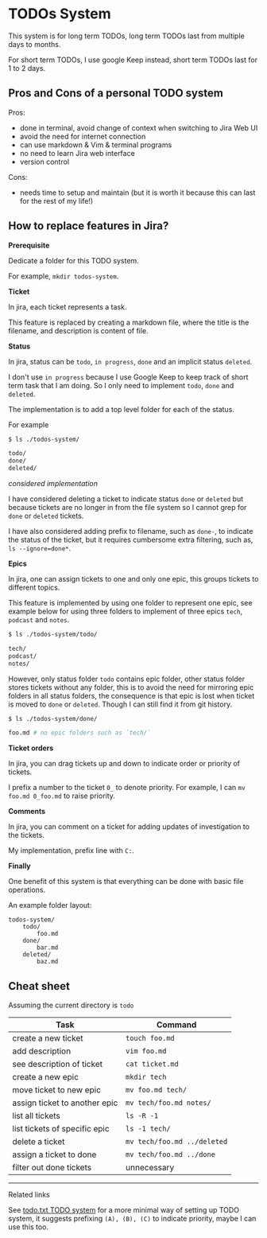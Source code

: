 # TODOs System

This system is for long term TODOs, long term TODOs last from multiple days to months.

For short term TODOs, I use google Keep instead, short term TODOs last for 1 to 2 days.

## Pros and Cons of a personal TODO system

Pros:

- done in terminal, avoid change of context when switching to Jira Web UI
- avoid the need for internet connection
- can use markdown & Vim & terminal programs
- no need to learn Jira web interface
- version control

Cons:

- needs time to setup and maintain (but it is worth it because this can last for the rest of my life!)

## How to replace features in Jira?

**Prerequisite**

Dedicate a folder for this TODO system.

For example, `mkdir todos-system`.

**Ticket**

In jira, each ticket represents a task.

This feature is replaced by creating a markdown file, where the title is the filename, and description is content of file.

**Status**

In jira, status can be `todo`, `in progress`, `done` and an implicit status `deleted`.

I don't use `in progress` because I use Google Keep to keep track of short term task that I am doing.
So I only need to implement `todo`, `done` and `deleted`.

The implementation is to add a top level folder for each of the status.

For example 

```bash
$ ls ./todos-system/

todo/
done/
deleted/
```

*considered implementation*

I have considered deleting a ticket to indicate status `done` or `deleted` but because tickets are no longer in from the file system so I cannot grep for `done` or `deleted` tickets.

I have also considered adding prefix to filename, such as `done-`, to indicate the status of the ticket, but it requires cumbersome extra filtering, such as, `ls --ignore=done*`.

**Epics**

In jira, one can assign tickets to one and only one epic, this groups tickets to different topics.

This feature is implemented by using one folder to represent one epic, see example below for using three folders to implement of three epics `tech`, `podcast` and `notes`.


```bash
$ ls ./todos-system/todo/

tech/
podcast/
notes/
```

However, only status folder `todo` contains epic folder, other status folder stores tickets without any folder, this is to avoid the need for mirroring epic folders in all status folders, the consequence is that epic is lost when ticket is moved to `done` or `deleted`. Though I can still find it from git history.

```bash
$ ls ./todos-system/done/

foo.md # no epic folders such as `tech/`
```

**Ticket orders**

In jira, you can drag tickets up and down to indicate order or priority of tickets.

I prefix a number to the ticket `0_` to denote priority. For example, I can `mv foo.md 0_foo.md` to raise priority.

**Comments**

In jira, you can comment on a ticket for adding updates of investigation to the tickets.

My implementation, prefix line with `C:`.

**Finally**

One benefit of this system is that everything can be done with basic file operations.

An example folder layout:

```
todos-system/
    todo/
        foo.md
    done/
        bar.md
    deleted/
        baz.md
```


## Cheat sheet

Assuming the current directory is `todo`


| Task                          | Command                     |
|-------------------------------|-----------------------------|
| create a new ticket           | `touch foo.md`              |
| add description               | `vim foo.md`                |
| see description of ticket     | `cat ticket.md`             |
| create a new epic             | `mkdir tech`                |
| move ticket to new epic       | `mv foo.md tech/`           |
| assign ticket to another epic | `mv tech/foo.md notes/`     |
| list all tickets              | `ls -R -1`                  |
| list tickets of specific epic | `ls -1 tech/`               |
| delete a ticket               | `mv tech/foo.md ../deleted` |
| assign a ticket to done       | `mv tech/foo.md ../done`    |
| filter out done tickets       | unnecessary                 |


----

Related links

See [todo.txt TODO system](https://github.com/todotxt/todo.txt) for a more minimal way of setting up TODO system, it suggests prefixing `(A), (B), (C)` to indicate priority, maybe I can use this too.
